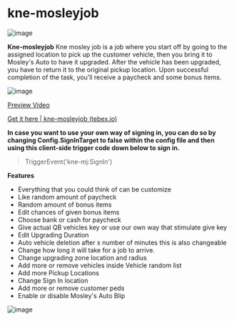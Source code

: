 # kne-mosleyjob

![image](https://github.com/rohKane/kne-mosleyjob/assets/47999933/dffbcd73-b155-42d0-a740-77e194bd133e)

**Kne-mosleyjob**
Kne mosley job is a job where you start off by going to the assigned location to pick up the customer vehicle, then you bring it to Mosley's Auto to have it upgraded. After the vehicle has been upgraded, you have to return it to the original pickup location. Upon successful completion of the task, you’ll receive a paycheck and some bonus items.

![image](https://github.com/rohKane/kne-mosleyjob/assets/47999933/9f55f912-8251-4164-b986-55a68ca0882f)

[Preview Video](https://www.youtube.com/watch?v=oMC0PsR_MUA)

[Get it here | kne-mosleyjob (tebex.io)](https://kane-shop.tebex.io/package/6185418)

**In case you want to use your own way of signing in, you can do so by changing Config.SignInTarget to false within the config file and then using this client-side trigger code down below to sign in.**
> TriggerEvent('kne-mj:SignIn')

**Features**

* Everything that you could think of can be customize
* Like random amount of paycheck
* Random amount of bonus items
* Edit chances of given bonus items
* Choose bank or cash for paycheck
* Give actual QB vehicles key or use our own way that stimulate give key 
* Edit Upgrading Duration
* Auto vehicle deletion after x number of minutes this is also changeable
* Change how long it will take for a job to arrive.
* Change upgrading zone location and radius
* Add more or remove vehicles inside Vehicle random list
* Add more Pickup Locations
* Change Sign In location
* Add more or remove customer peds
* Enable or disable Mosley's Auto Blip

![image](https://github.com/rohKane/kne-mosleyjob/assets/47999933/4a9ba81d-4ad8-4daf-a75c-9786dfbf41dc)

